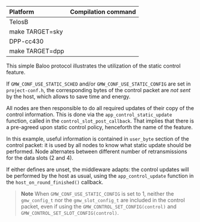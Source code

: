 |Platform| Compilation command |
|:---|:---|
|TelosB 
  | make TARGET=sky |
|DPP-cc430 
  | make TARGET=dpp |

This simple Baloo protocol illustrates the utilization of the static control feature.

If `GMW_CONF_USE_STATIC_SCHED` and/or `GMW_CONF_USE_STATIC_CONFIG` are set in `project-conf.h`, the corresponding bytes of the control packet are _not sent_ by the host, which allows to save time and energy.

All nodes are then responsible to do all required updates of their copy of the control information. This is done via the `app_control_static_update` function, called in the `control_slot_post_callback`. That implies that there is a pre-agreed upon static control policy, henceforth the name of the feature.

In this example, useful information is contained in `user_byte` section of the control packet: it is used by all nodes to know what static update should be performed. Node alternates between different number of retransmissions for the data slots (2 and 4).

If either defines are unset, the middleware adapts: the control updates will be performed by the host as usual, using the `app_control_update` function in the `host_on_round_finished()` callback.

> **Note** When `GMW_CONF_USE_STATIC_CONFIG` is set to 1, neither the `gmw_config_t` nor the `gmw_slot_config_t` are included in the control packet, even if using the `GMW_CONTROL_SET_CONFIG(control)` and `GMW_CONTROL_SET_SLOT_CONFIG(control)`.